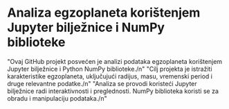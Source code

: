  # Analiza egzoplaneta korištenjem Jupyter bilježnice i NumPy biblioteke

 "Ovaj GitHub projekt posvećen je analizi podataka egzoplaneta korištenjem Jupyter bilježnice i Python NumPy biblioteke./n"
 "Cilj projekta je istražiti karakteristike egzoplaneta, uključujući radijus, masu, vremenski period i druge relevantne podatke./n"
 "Analiza se provodi koristeći Jupyter bilježnice radi interaktivnosti i preglednosti. NumPy biblioteka koristi se za obradu i manipulaciju podataka./n"
